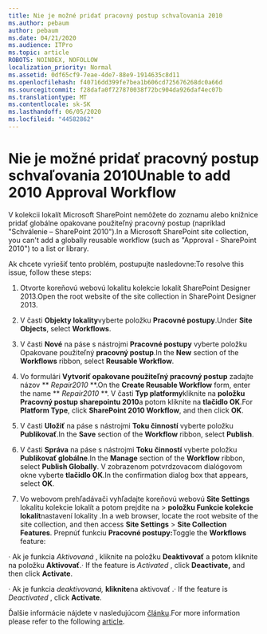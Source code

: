 ```yaml
---
title: Nie je možné pridať pracovný postup schvaľovania 2010
ms.author: pebaum
author: pebaum
ms.date: 04/21/2020
ms.audience: ITPro
ms.topic: article
ROBOTS: NOINDEX, NOFOLLOW
localization_priority: Normal
ms.assetid: 0df65cf9-7eae-4de7-88e9-1914635c8d11
ms.openlocfilehash: f40716dd399fe7bea1b606cd725676268dc0a66d
ms.sourcegitcommit: f28dafa0f727870038f72bc904da926daf4ec07b
ms.translationtype: MT
ms.contentlocale: sk-SK
ms.lasthandoff: 06/05/2020
ms.locfileid: "44582862"
---
```

# <a name="unable-to-add-2010-approval-workflow"></a><span data-ttu-id="2c30d-102">Nie je možné pridať pracovný postup schvaľovania 2010</span><span class="sxs-lookup"><span data-stu-id="2c30d-102">Unable to add 2010 Approval Workflow</span></span>

<span data-ttu-id="2c30d-103">V kolekcii lokalít Microsoft SharePoint nemôžete do zoznamu alebo knižnice pridať globálne opakovane použiteľný pracovný postup (napríklad "Schválenie – SharePoint 2010").</span><span class="sxs-lookup"><span data-stu-id="2c30d-103">In a Microsoft SharePoint site collection, you can't add a globally reusable workflow (such as "Approval - SharePoint 2010") to a list or library.</span></span>
  
<span data-ttu-id="2c30d-104">Ak chcete vyriešiť tento problém, postupujte nasledovne:</span><span class="sxs-lookup"><span data-stu-id="2c30d-104">To resolve this issue, follow these steps:</span></span> 
  
1. <span data-ttu-id="2c30d-105">Otvorte koreňovú webovú lokalitu kolekcie lokalít SharePoint Designer 2013.</span><span class="sxs-lookup"><span data-stu-id="2c30d-105">Open the root website of the site collection in SharePoint Designer 2013.</span></span>
  
2. <span data-ttu-id="2c30d-106">V časti **Objekty lokality**vyberte položku **Pracovné postupy**.</span><span class="sxs-lookup"><span data-stu-id="2c30d-106">Under **Site Objects**, select **Workflows**.</span></span> 
  
3. <span data-ttu-id="2c30d-107">V časti **Nové** na páse s nástrojmi **Pracovné postupy** vyberte položku Opakovane použiteľný **pracovný postup**.</span><span class="sxs-lookup"><span data-stu-id="2c30d-107">In the **New** section of the **Workflows** ribbon, select **Reusable Workflow**.</span></span> 
  
4. <span data-ttu-id="2c30d-108">Vo formulári **Vytvoriť opakovane použiteľný pracovný postup** zadajte názov \*\* *Repair2010* \*\*.</span><span class="sxs-lookup"><span data-stu-id="2c30d-108">On the **Create Reusable Workflow** form, enter the name \*\* *Repair2010* \*\*.</span></span> <span data-ttu-id="2c30d-109">V časti **Typ platformy**kliknite na **položku Pracovný postup sharepointu 2010**a potom kliknite na **tlačidlo OK**.</span><span class="sxs-lookup"><span data-stu-id="2c30d-109">For **Platform Type**, click **SharePoint 2010 Workflow**, and then click **OK**.</span></span> 
  
1. <span data-ttu-id="2c30d-110">V časti **Uložiť** na páse s nástrojmi **Toku činností** vyberte položku **Publikovať**.</span><span class="sxs-lookup"><span data-stu-id="2c30d-110">In the **Save** section of the **Workflow** ribbon, select **Publish**.</span></span> 
  
2. <span data-ttu-id="2c30d-111">V časti **Správa** na páse s nástrojmi **Toku činností** vyberte položku **Publikovať globálne**.</span><span class="sxs-lookup"><span data-stu-id="2c30d-111">In the **Manage** section of the **Workflow** ribbon, select **Publish Globally**.</span></span> <span data-ttu-id="2c30d-112">V zobrazenom potvrdzovacom dialógovom okne vyberte **tlačidlo OK**.</span><span class="sxs-lookup"><span data-stu-id="2c30d-112">In the confirmation dialog box that appears, select **OK**.</span></span> 
  
3. <span data-ttu-id="2c30d-113">Vo webovom prehľadávači vyhľadajte koreňovú webovú **Site Settings** lokalitu kolekcie lokalít a potom prejdite na \> **položku Funkcie kolekcie lokalít**nastavení lokality .</span><span class="sxs-lookup"><span data-stu-id="2c30d-113">In a web browser, locate the root website of the site collection, and then access **Site Settings** \> **Site Collection Features**.</span></span> <span data-ttu-id="2c30d-114">Prepnúť funkciu **Pracovné postupy:**</span><span class="sxs-lookup"><span data-stu-id="2c30d-114">Toggle the **Workflows** feature:</span></span> 
  
<span data-ttu-id="2c30d-115">· Ak je funkcia *Aktivovaná* , kliknite na položku **Deaktivovať** a potom kliknite na položku **Aktivovať**.</span><span class="sxs-lookup"><span data-stu-id="2c30d-115">· If the feature is  *Activated*  , click **Deactivate,** and then click **Activate**.</span></span> 
  
<span data-ttu-id="2c30d-116">· Ak je funkcia *deaktivovaná,* **kliknite**na aktivovať .</span><span class="sxs-lookup"><span data-stu-id="2c30d-116">· If the feature is  *Deactivated*  , click **Activate**.</span></span> 
  
<span data-ttu-id="2c30d-117">Ďalšie informácie nájdete v nasledujúcom [článku](https://go.microsoft.com/fwlink/?linkid=2047770&amp;clcid=0x409).</span><span class="sxs-lookup"><span data-stu-id="2c30d-117">For more information please refer to the following [article](https://go.microsoft.com/fwlink/?linkid=2047770&amp;clcid=0x409).</span></span>
  

